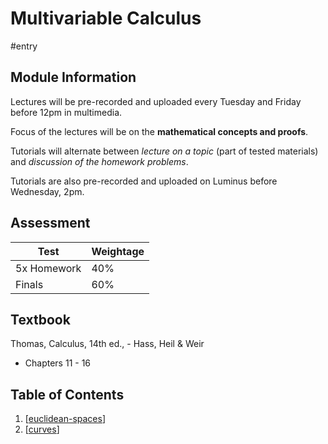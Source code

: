 # Multivariable Calculus

#entry

## Module Information
Lectures will be pre-recorded and uploaded every Tuesday and Friday before 12pm in multimedia.

Focus of the lectures will be on the **mathematical concepts and proofs**.

Tutorials will alternate between _lecture on a topic_ (part of tested materials) and _discussion of the homework problems_.

Tutorials are also pre-recorded and uploaded on Luminus before Wednesday, 2pm.

## Assessment

| Test        | Weightage |
| ----------- | --------- |
| 5x Homework | 40%       |
| Finals      | 60%       |

## Textbook

Thomas, Calculus, 14th ed., - Hass, Heil & Weir
- Chapters 11 - 16

## Table of Contents
1. [[euclidean-spaces]]
2. [[curves]]

[//begin]: # "Autogenerated link references for markdown compatibility"
[euclidean-spaces]: euclidean-spaces "Euclidean Spaces"
[curves]: curves "Curves in $\R^n$"
[//end]: # "Autogenerated link references"